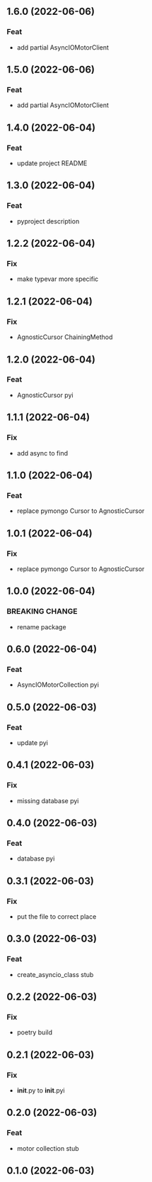 ## 1.6.0 (2022-06-06)

### Feat

- add partial AsyncIOMotorClient

## 1.5.0 (2022-06-06)

### Feat

- add partial AsyncIOMotorClient

## 1.4.0 (2022-06-04)

### Feat

- update project README

## 1.3.0 (2022-06-04)

### Feat

- pyproject description

## 1.2.2 (2022-06-04)

### Fix

- make typevar more specific

## 1.2.1 (2022-06-04)

### Fix

- AgnosticCursor ChainingMethod

## 1.2.0 (2022-06-04)

### Feat

- AgnosticCursor pyi

## 1.1.1 (2022-06-04)

### Fix

- add async to find

## 1.1.0 (2022-06-04)

### Feat

- replace pymongo Cursor to AgnosticCursor

## 1.0.1 (2022-06-04)

### Fix

- replace pymongo Cursor to AgnosticCursor

## 1.0.0 (2022-06-04)

### BREAKING CHANGE

- rename package

## 0.6.0 (2022-06-04)

### Feat

- AsyncIOMotorCollection pyi

## 0.5.0 (2022-06-03)

### Feat

- update pyi

## 0.4.1 (2022-06-03)

### Fix

- missing database pyi

## 0.4.0 (2022-06-03)

### Feat

- database pyi

## 0.3.1 (2022-06-03)

### Fix

- put the file to correct place

## 0.3.0 (2022-06-03)

### Feat

- create_asyncio_class stub

## 0.2.2 (2022-06-03)

### Fix

- poetry build

## 0.2.1 (2022-06-03)

### Fix

- __init__.py to __init__.pyi

## 0.2.0 (2022-06-03)

### Feat

- motor collection stub

## 0.1.0 (2022-06-03)

